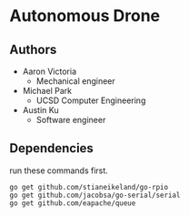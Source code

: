 # Autonomous Drone

## Authors
* Aaron Victoria
	* Mechanical engineer
* Michael Park
	* UCSD Computer Engineering
* Austin Ku
	* Software engineer

## Dependencies
run these commands first.
```
go get github.com/stianeikeland/go-rpio
go get github.com/jacobsa/go-serial/serial
go get github.com/eapache/queue
```
